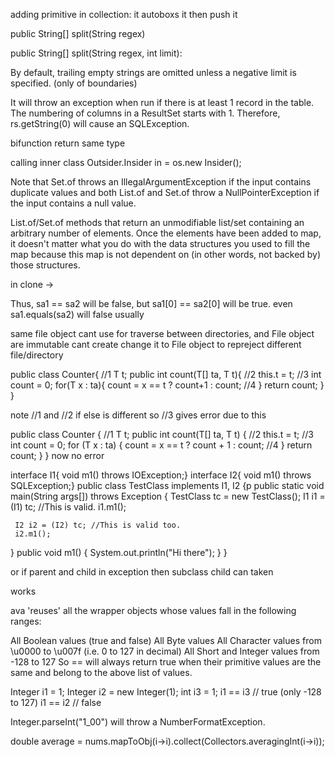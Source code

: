 
adding primitive in collection: it autoboxs it then push it




public String[] split(String regex)

public String[] split(String regex, int limit):


By default, trailing empty strings are omitted unless a negative limit is specified. (only of boundaries)




It will throw an exception when run if there is at least 1 record in the table.
The numbering of columns in a ResultSet starts with 1. Therefore, rs.getString(0) will cause an SQLException.




bifunction return same type


calling inner class
Outsider.Insider in = os.new Insider();



Note that Set.of throws an IllegalArgumentException if the input contains duplicate values and both List.of and Set.of throw a NullPointerException if the input contains a null value.


List.of/Set.of methods that return an unmodifiable list/set containing an arbitrary number of elements.
Once the elements have been added to map, it doesn't matter what you do with the data structures you used to fill the map because this map is not dependent  on (in other words, not backed by) those structures.



in clone ->

Thus, sa1 == sa2 will be false, but sa1[0] == sa2[0] will be true.
even sa1.equals(sa2) will false usually


same file object cant use for traverse between directories, and File object are immutable cant create change it to File object to repreject different file/directory





public class Counter<T>{  //1
    T t;
    public <T> int count(T[] ta, T t){  //2
        this.t = t;  //3
        int count = 0;
        for(T x : ta){
            count = x == t ? count+1 : count; //4
        }
        return count;
    }
}

note //1 and //2 if else is different
so //3 gives error due to this




public class Counter<T> {  //1
    T t;
    public int count(T[] ta, T t) {  //2
        this.t = t;  //3
        int count = 0;
        for (T x : ta) {
            count = x == t ? count + 1 : count; //4
        }
        return count;
    }
} 
now no error




interface I1{   void m1() throws IOException;}
interface I2{   void m1() throws SQLException;}
public class TestClass implements I1, I2
{p
   public static void main(String args[])  throws Exception
   {
     TestClass tc = new TestClass();
     I1 i1 = (I1) tc; //This is valid.
     i1.m1();

     I2 i2 = (I2) tc; //This is valid too.
     i2.m1();

   }
   public void m1()
   {
     System.out.println("Hi there");
   }
}

or if parent and child in exception then subclass child can taken


works

ava 'reuses' all the wrapper objects whose values fall in the following ranges:

All Boolean values (true and false)
All Byte values
All Character values from \u0000 to \u007f (i.e. 0 to 127 in decimal)
All Short and Integer values from -128 to 127
So ==  will always return true when their primitive values are the same and belong to the above list of values. 


Integer i1 = 1;
Integer i2 = new Integer(1);
int i3 = 1;
i1 == i3 // true (only -128 to 127)
i1 == i2 // false


Integer.parseInt("1_00") will throw a NumberFormatException.


double average = nums.mapToObj(i->i).collect(Collectors.averagingInt(i->i));


